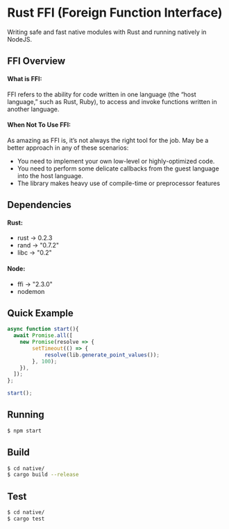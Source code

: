 # Rust FFI (Foreign Function Interface)
Writing safe and fast native modules with Rust and running natively in NodeJS. 

## FFI Overview

#### What is FFI:
FFI refers to the ability for code written in one language (the “host language,” such as Rust, Ruby), to access and invoke functions written in another language.

#### When Not To Use FFI:
As amazing as FFI is, it’s not always the right tool for the job. May be a better approach in any of these scenarios:
- You need to implement your own low-level or highly-optimized code. 
- You need to perform some delicate callbacks from the guest language into the host language.
- The library makes heavy use of compile-time or preprocessor features


## Dependencies
#### Rust:
- rust -> 0.2.3
- rand -> "0.7.2"
- libc -> "0.2"

#### Node:
- ffi -> "2.3.0"
- nodemon

## Quick Example
```js
async function start(){
  await Promise.all([
    new Promise(resolve => {
        setTimeout(() => {
            resolve(lib.generate_point_values());
        }, 100);
    }),
  ]);
};

start();
```

## Running
```bash
$ npm start
```

## Build
```bash
$ cd native/
$ cargo build --release
```

## Test
```bash
$ cd native/
$ cargo test
```
